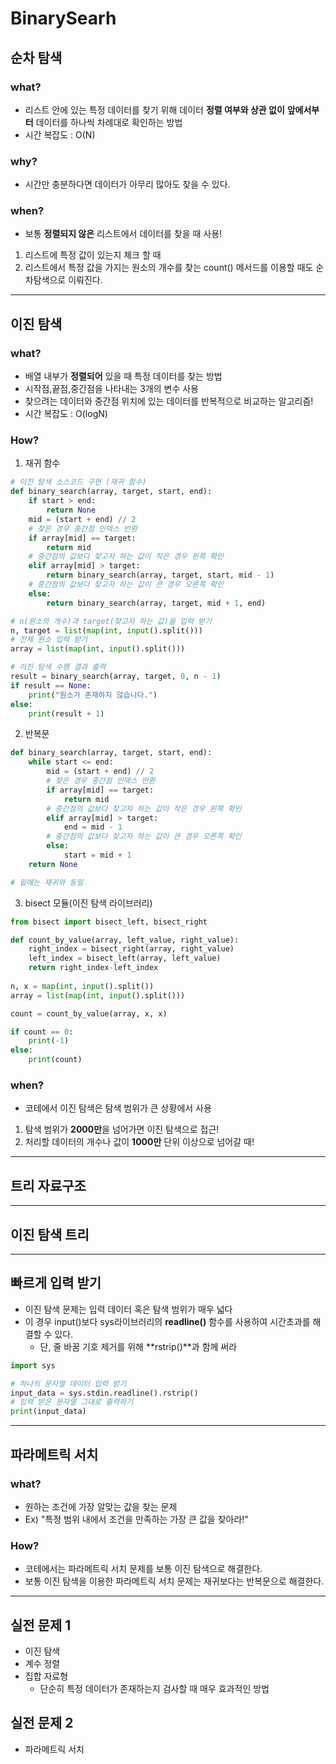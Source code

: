 # BinarySearh

## 순차 탐색

### what?
- 리스트 안에 있는 특정 데이터를 찾기 위해 데이터 **정렬 여부와 상관 없이** **앞에서부터** 데이터를 하나씩 차례대로 확인하는 방법
- 시간 복잡도 : O(N)
### why?
- 시간만 충분하다면 데이터가 아무리 많아도 찾을 수 있다.
### when?
- 보통 **정렬되지 않은** 리스트에서 데이터를 찾을 때 사용!
1. 리스트에 특정 값이 있는지 체크 할 때
2. 리스트에서 특정 값을 가지는 원소의 개수를 찾는 count() 메서드를 이용할 때도 순차탐색으로 이뤄진다.
---
## 이진 탐색

### what?
- 배열 내부가 **정렬되어** 있을 때 특정 데이터를 찾는 방법
- 시작점,끝점,중간점을 나타내는 3개의 변수 사용
- 찾으려는 데이터와 중간점 위치에 있는 데이터를 반복적으로 비교하는 알고리즘!
- 시간 복잡도 : O(logN)
### How?
1. 재귀 함수
```python
# 이진 탐색 소스코드 구현 (재귀 함수)
def binary_search(array, target, start, end):
    if start > end:
        return None
    mid = (start + end) // 2
    # 찾은 경우 중간점 인덱스 반환
    if array[mid] == target:
        return mid
    # 중간점의 값보다 찾고자 하는 값이 작은 경우 왼쪽 확인
    elif array[mid] > target:
        return binary_search(array, target, start, mid - 1)
    # 중간점의 값보다 찾고자 하는 값이 큰 경우 오른쪽 확인
    else:
        return binary_search(array, target, mid + 1, end)

# n(원소의 개수)과 target(찾고자 하는 값)을 입력 받기
n, target = list(map(int, input().split()))
# 전체 원소 입력 받기
array = list(map(int, input().split()))

# 이진 탐색 수행 결과 출력
result = binary_search(array, target, 0, n - 1)
if result == None:
    print("원소가 존재하지 않습니다.")
else:
    print(result + 1)

```
2. 반복문
```python
def binary_search(array, target, start, end):
    while start <= end:
        mid = (start + end) // 2
        # 찾은 경우 중간점 인덱스 반환
        if array[mid] == target:
            return mid
        # 중간점의 값보다 찾고자 하는 값이 작은 경우 왼쪽 확인
        elif array[mid] > target:
            end = mid - 1
        # 중간점의 값보다 찾고자 하는 값이 큰 경우 오른쪽 확인
        else:
            start = mid + 1
    return None

# 밑에는 재귀와 동일
```
3. bisect 모듈(이진 탐색 라이브러리)
```python
from bisect import bisect_left, bisect_right

def count_by_value(array, left_value, right_value):
    right_index = bisect_right(array, right_value)
    left_index = bisect_left(array, left_value)
    return right_index-left_index
    
n, x = map(int, input().split())
array = list(map(int, input().split()))

count = count_by_value(array, x, x)

if count == 0:
    print(-1)
else:
    print(count)
```
### when?
- 코테에서 이진 탐색은 탐색 범위가 큰 상황에서 사용
1. 탐색 범위가 **2000만**을 넘어가면 이진 탐색으로 접근!
2. 처리할 데이터의 개수나 값이 **1000만** 단위 이상으로 넘어갈 때! 
---
## 트리 자료구조
---
## 이진 탐색 트리
---
## 빠르게 입력 받기
- 이진 탐색 문제는 입력 데이터 혹은 탐색 범위가 매우 넓다
- 이 경우 input()보다 sys라이브러리의 **readline()** 함수를 사용하여 시간초과를 해결할 수 있다.
    - 단, 줄 바꿈 기호 제거를 위해 **rstrip()**과 함께 써라
```python
import sys

# 하나의 문자열 데이터 입력 받기
input_data = sys.stdin.readline().rstrip()
# 입력 받은 문자열 그대로 출력하기
print(input_data)
```
---
## 파라메트릭 서치
### what?
- 원하는 조건에 가장 알맞는 값을 찾는 문제
- Ex) "특정 범위 내에서 조건을 만족하는 가장 큰 값을 찾아라!"

### How?
- 코테에서는 파라메트릭 서치 문제를 보통 이진 탐색으로 해결한다.
- 보통 이진 탐색을 이용한 파라메트릭 서치 문제는 재귀보다는 반복문으로 해결한다.
---
## 실전 문제 1
- 이진 탐색
- 계수 정렬
- 집합 자료형
    - 단순히 특정 데이터가 존재하는지 검사할 때 매우 효과적인 방법
## 실전 문제 2
- 파라메트릭 서치
